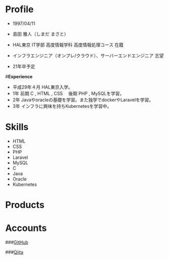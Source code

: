 # **Profile**

- 1997/04/11

- 島田 雅人（しまだ まさと）

- HAL東京 IT学部 高度情報学科 高度情報処理コース 在籍
- インフラエンジニア（オンプレ/クラウド）、サーバーエンドエンジニア 志望
- 21年卒予定



#**Experience**

- 平成29年４月 HAL東京入学。
- 1年 前期 C , HTML , CSS 　後期 PHP , MySQLを学習。
- 2年 Javaやoracleの基礎を学習。また独学でdockerやLaravelを学習。
- 3年 インフラに興味を持ちKubernetesを学習中。



# **Skills**

- HTML
- CSS
- PHP
- Laravel
- MySQL
- C
- Java
- Oracle
- Kubernetes



# **Products**





# **Accounts**

###[GitHub](https://github.com/ponsima)

###[Qiita](https://qiita.com/ponchiki)

